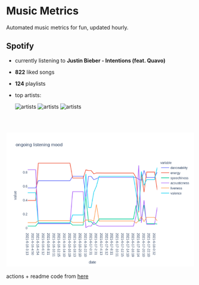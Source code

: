 # Music Metrics

Automated music metrics for fun, updated hourly.

## Spotify

- currently listening to **Justin Bieber - Intentions (feat. Quavo)**

- **822** liked songs
- **124** playlists

- top artists: 

    ![artists](https://i.scdn.co/image/0b0925b544b46d90a549f25a7f754ce6e59e6be2) ![artists](https://i.scdn.co/image/e42028e7fe5a7ba790b5b4e7b096b06bf3319443) ![artists](https://i.scdn.co/image/1f257aebfe8ac3405f181533a558c8b771ccb71a)

<br></br>

<!-- ## Audio features for currently playing

![feature spread](figures/auto.png) -->

![ongoing features](figures/timeseries.png)

actions + readme code from [here](https://github.com/gargakshit/gargakshit)
